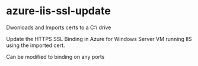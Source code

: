 # azure-iis-ssl-update

Dwonloads and Imports certs to a C:\ drive

Update the HTTPS SSL Binding in Azure for Windows Server VM running IIS using the imported cert.

Can be modified to binding on any ports